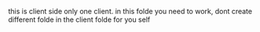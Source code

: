this is client side  only one client.  in this folde you need to work, dont create different folde in the client folde for you self